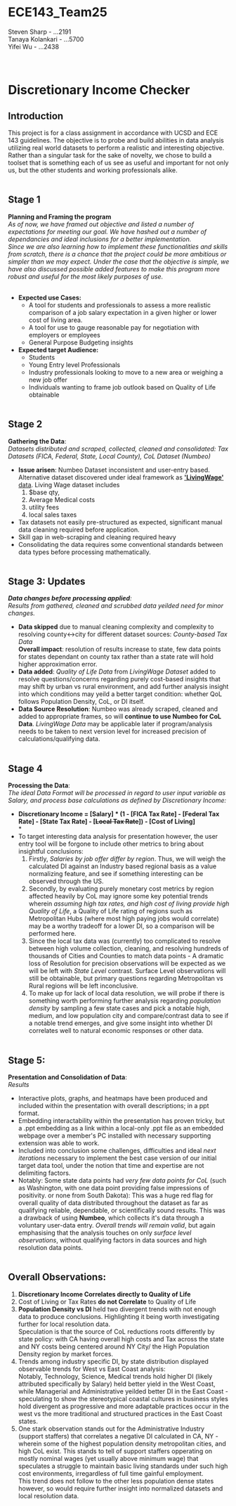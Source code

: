 # __ECE143_Team25__

Steven Sharp - ...2191 <br/>
Tanaya Kolankari - ...5700 <br/>
Yifei Wu - ...2438 <br/>
<br/><br/>

# __Discretionary Income Checker__<br/>

## Introduction
 This project is for a class assignment in accordance with UCSD and ECE 143 guidelines. The objective is to probe and build abilities in data analysis utilizing real world datasets to perform a realistic and interesting objective. Rather than a singular task for the sake of novelty, we chose to build a toolset that is something each of us see as useful and important for not only us, but the other students and working professionals alike.<br/><br/>

## Stage 1
__Planning and Framing the program__<br/>
*As of now, we have framed out objective and listed a number of expectations for meeting our goal. We have hashed out a number of dependancies and ideal inclusions for a better implementation.<br/> Since we are also learning how to implement these functionalities and skills from scratch, there is a chance that the project could be more ambitious or simpler than we may expect. Under the case that the objective is simple, we have also discussed possible added features to make this program more robust and useful for the most likely purposes of use.*<br/><br/>
 * __Expected use Cases:__
   * A tool for students and professionals to assess a more realistic comparison of a job salary expectation in a given higher or lower cost of living area.
   * A tool for use to gauge reasonable pay for negotiation with employers or employees
   * General Purpose Budgeting insights<br/>
 * __Expected target Audience:__ 
   * Students
   * Young Entry level Professionals
   * Industry professionals looking to move to a new area or weighing a new job offer
   * Individuals wanting to frame job outlook based on Quality of Life obtainable<br/><br/>

## Stage 2
__Gathering the Data__:<br/>
*Datasets distributed and scraped, collected, cleaned and consolidated: Tax Datasets *(FICA, Federal, State, Local County)*, CoL Dataset (Numbeo)*<br/>
  * __Issue arisen__: Numbeo Dataset inconsistent and user-entry based. Alternative dataset discovered under ideal framework as [__'LivingWage'__ data](http://livingwage.mit.edu/). Living Wage dataset includes
    1. $base qty, 
    1. Average Medical costs
    1. utility fees
    1. local sales taxes 
  * Tax datasets not easily pre-structured as expected, significant manual data cleaning required before application.
  * Skill gap in web-scraping and cleaning required heavy
* Consolidating the data requires some conventional standards between data types before processing mathematically.<br/><br/>

## Stage 3: Updates
*__Data changes before processing applied__:<br/> Results from gathered, cleaned and scrubbed data yeilded need for minor changes.*<br/>
  * __Data skipped__ due to manual cleaning complexity and complexity to resolving county<->city for different dataset sources: _County-based Tax Data_</br>   __Overall impact__: resolution of results increase to state, few data points for states dependant on county tax rather than a state rate will hold higher approximation error.
  * __Data added__: *Quality of Life Data* from *LivingWage Dataset* added to resolve questions/concerns regarding purely cost-based insights that may shift by urban vs rural environment, and add further analysis insight into which conditions may yeild a better target condition: whether QoL follows Population Density, CoL, or DI itself.
  * __Data Source Resolution__: Numbeo was already scraped, cleaned and added to appropriate frames, so will __continue to use Numbeo for CoL Data__. *LivingWage Data* may be applicable later if program/analysis needs to be taken to next version level for increased precision of calculations/qualifying data.<br/><br/>

## Stage 4
__Processing the Data__:<br/>
*The ideal Data Format will be processed in regard to user input variable as Salary, and process base calculations as defined by Discretionary Income:*<br/>
  * __Discretionary Income = [Salary] * (1 - [FICA Tax Rate] - [Federal Tax Rate] - [State Tax Rate] - [~~Local Tax Rate~~]) - [Cost of Living]__<br/>*
  * To target interesting data analysis for presentation however, the user entry tool will be forgone to include other metrics to bring about insightful conclusions: 
     1. Firstly, *Salaries by job offer differ by region*. Thus, we will weigh the calculated DI against an Industry based regional basis as a value normalizing feature, and see if something interesting can be observed through the US. 
     1. Secondly, by evaluating purely monetary cost metrics by region affected heavily by CoL may ignore some key potential trends wherein *assuming high tax rates, and high cost of living provide high Quality of Life*, a Quality of Life rating of regions such as Metropolitan Hubs (where most high paying jobs would correlate) may be a worthy tradeoff for a lower DI, so a comparison will be performed here.
     1. Since the local tax data was (currently) too complicated to resolve between high volume collection, cleaning, and resolving hundreds of thousands of Cities and Counties to match data points - A dramatic loss of Resolution for precision observations will be expected as we will be left with *State Level* contrast. Surface Level observations will still be obtainable, but primary questions regarding Metropolitan vs Rural regions will be left inconclusive.
     1. To make up for lack of local data resolution, we will probe if there is something worth performing further analysis regarding *population density* by sampling a few state cases and pick a notable high, medium, and low population city and compare/contrast data to see if a notable trend emerges, and give some insight into whether DI correlates well to natural economic responses or other data.<br/><br/>
     
## Stage 5: 
__Presentation and Consolidation of Data__:<br/> *Results*
  * Interactive plots, graphs, and heatmaps have been produced and included within the presentation with overall descriptions; in a ppt format.
  * Embedding interactability within the presentation has proven tricky, but a .ppt embedding as a link within a local-only .ppt file as an embedded webpage over a member's PC installed with necessary supporting extension was able to work.
  * Included into conclusion some challenges, difficulties and ideal *next iterations* necessary to implement the best case version of our initial target data tool, under the notion that time and expertise are not delimiting factors.
  * Notably: Some state data points had *very few data points for CoL* (such as Washington, with one data point providing false impressions of positivity. or none from South Dakota): This was a huge red flag for overall quality of data distributed throughout the dataset as far as qualifying reliable, dependable, or scientifically sound results. This was a drawback of using __Numbeo__, which collects it's data through a voluntary user-data entry. *Overall trends will remain valid*, but again emphasising that the analysis touches on only *surface level observations*, without qualifying factors in data sources and high resolution data points.<br/><br/>

## Overall Observations:
  1. __Discretionary Income Correlates directly to Quality of Life__
  1. Cost of Living or Tax Rates __do not Correlate__ to Quality of Life
  1. __Population Density vs DI__ held two divergent trends with not enough data to produce conclusions. Highlighting it being worth investigating further for local resolution data.<br/> Speculation is that the source of CoL reductions roots differently by state policy: with CA having overall high costs and Tax across the state and NY costs being centered around NY City/ the High Population Density region by market forces.
  1. Trends among industry specific DI, by state distribution displayed observable trends for West vs East Coast analysis:<br/> Notably, Technology, Science, Medical trends hold higher DI (likely attributed specifically by Salary) held better yield in the West Coast, while Managerial and Administrative yeilded better DI in the East Coast - speculating to show the stereotypical coastal cultures in business styles hold divergent as progressive and more adaptable practices occur in the west vs the more traditional and structured practices in the East Coast states.
  1. One stark observation stands out for the Administrative Industry (support staffers) that correlates a negative DI calculated in CA, NY - wherein some of the highest population density metropolitan cities, and high CoL exist. This stands to tell of support staffers opperating on mostly nominal wages (yet usually above minimum wage) that speculates a struggle to maintain basic living standards under such high cost environments, irregardless of full time gainful employment.<br/> This trend does not follow to the other less population dense states however, so would require further insight into normalized datasets and local resolution data.

